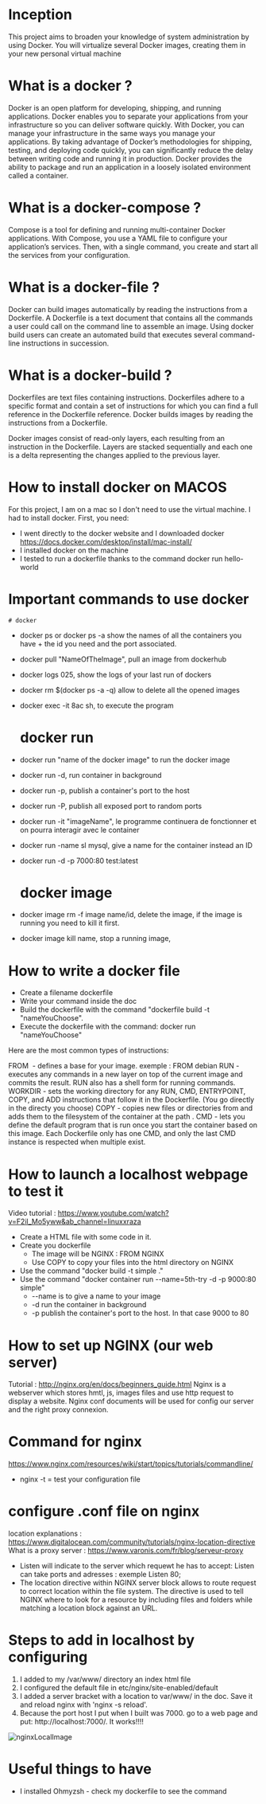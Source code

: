 # Inception
This project aims to broaden your knowledge of system administration by using Docker. You will virtualize several Docker images, creating them in your new personal virtual machine

# What is a docker ?
Docker is an open platform for developing, shipping, and running applications. Docker enables you to separate your applications from your infrastructure so you can deliver software quickly. With Docker, you can manage your infrastructure in the same ways you manage your applications. By taking advantage of Docker’s methodologies for shipping, testing, and deploying code quickly, you can significantly reduce the delay between writing code and running it in production.
Docker provides the ability to package and run an application in a loosely isolated environment called a container.

# What is a docker-compose ?
Compose is a tool for defining and running multi-container Docker applications. With Compose, you use a YAML file to configure your application’s services. Then, with a single command, you create and start all the services from your configuration.

# What is a docker-file ?
Docker can build images automatically by reading the instructions from a Dockerfile. A Dockerfile is a text document that contains all the commands a user could call on the command line to assemble an image. Using docker build users can create an automated build that executes several command-line instructions in succession.

# What is a docker-build ?
Dockerfiles are text files containing instructions. Dockerfiles adhere to a specific format and contain a set of instructions for which you can find a full reference in the Dockerfile reference.
Docker builds images by reading the instructions from a Dockerfile.

Docker images consist of read-only layers, each resulting from an instruction in the Dockerfile. Layers are stacked sequentially and each one is a delta representing the changes applied to the previous layer.

# How to install docker on MACOS
For this project, I am on a mac so I don't need to use the virtual machine.
I had to install docker. First, you need:
- I went directly to the docker website and I downloaded docker https://docs.docker.com/desktop/install/mac-install/
- I installed docker on the machine
- I tested to run a dockerfile thanks to the command docker run hello-world

# Important commands to use docker

	# docker
- docker ps or docker ps -a show the names of all the containers you have + the id you need and the port associated.
- docker pull "NameOfTheImage", pull an image from dockerhub
- docker logs 025, show the logs of your last run of dockers
- docker rm $(docker ps -a -q) allow to delete all the opened images
- docker exec -it 8ac sh, to execute the program


	# docker run
- docker run "name of the docker image" to run the docker image
- docker run -d, run container in background
- docker run -p, publish a container's port to the host
- docker run -P, publish all exposed port to random ports
- docker run -it "imageName", le programme continuera de fonctionner et on pourra interagir avec le container
- docker run -name sl mysql, give a name for the container instead an ID
- docker run -d -p 7000:80 test:latest

	# docker image
- docker image rm -f image name/id, delete the image, if the image is running you need to kill it first.
- docker image kill name, stop a running image,

# How to write a docker file
- Create a filename dockerfile
- Write your command inside the doc
- Build the dockerfile with the command "dockerfile build -t "nameYouChoose".
- Execute the dockerfile with the command: docker run "nameYouChoose"

Here are the most common types of instructions:

FROM <image> - defines a base for your image. exemple : FROM debian
RUN <command> - executes any commands in a new layer on top of the current image and commits the result. RUN also has a shell form for running commands.
WORKDIR <directory> - sets the working directory for any RUN, CMD, ENTRYPOINT, COPY, and ADD instructions that follow it in the Dockerfile. (You go directly in the directy you choose)
COPY <src> <dest> - copies new files or directories from <src> and adds them to the filesystem of the container at the path <dest>.
CMD <command> - lets you define the default program that is run once you start the container based on this image. Each Dockerfile only has one CMD, and only the last CMD instance is respected when multiple exist.

# How to launch a localhost webpage to test it
Video tutorial : https://www.youtube.com/watch?v=F2il_Mo5yww&ab_channel=linuxxraza
- Create a HTML file with some code in it.
- Create you dockerfile
	- The image will be NGINX : FROM NGINX
	- Use COPY to copy your files into the html directory on NGINX
- Use the command "docker build -t simple ."
- Use the command "docker container run --name=5th-try -d -p 9000:80 simple"
	- --name is to give a name to your image
	- -d run the container in background
	- -p publish the container's port to the host. In that case 9000 to 80

# How to set up NGINX (our web server)
Tutorial : http://nginx.org/en/docs/beginners_guide.html
Nginx is a webserver which stores hmtl, js, images files and use http request to display a website.
Nginx conf documents will be used for config our server and the right proxy connexion.
#	Command for nginx
https://www.nginx.com/resources/wiki/start/topics/tutorials/commandline/
- nginx -t = test your configuration file

# configure .conf file on nginx
location explanations : https://www.digitalocean.com/community/tutorials/nginx-location-directive
What is a proxy server : https://www.varonis.com/fr/blog/serveur-proxy
- Listen will indicate to the server which requewt he has to accept:
	Listen can take ports and adresses : exemple Listen 80;
- The location directive within NGINX server block allows to route request to correct location within the file system. The directive is used to tell NGINX where to look for a resource by including files and folders while matching a location block against an URL.

# Steps to add in localhost by configuring
1. I added to my /var/www/ directory an index html file
2. I configured the default file in etc/nginx/site-enabled/default
3. I added a server bracket with a location to var/www/ in the doc. Save it and reload nginx with 'nginx -s reload'.
4. Because the port host I put when I built was 7000. go to a web page and put: http://localhost:7000/. It works!!!!

![nginxLocalImage](http://url/to/img.png)

# Useful things to have
- I installed Ohmyzsh - check my dockerfile to see the command
